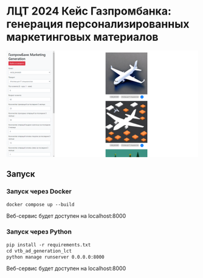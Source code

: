# ЛЦТ 2024 Кейс Газпромбанка: генерация персонализированных маркетинговых материалов

![alt text](web_preview.png)

## Запуск

### Запуск через Docker

```commandline
docker compose up --build
```

Веб-сервис будет доступен на localhost:8000

### Запуск через Python

```commandline
pip install -r requirements.txt
cd vtb_ad_generation_lct
python manage runserver 0.0.0.0:8000
```

Веб-сервис будет доступен на localhost:8000
